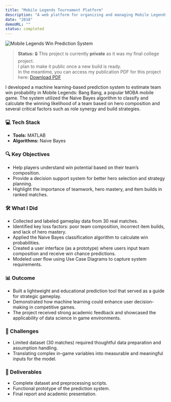 ```yaml
---
title: "Mobile Legends Tournament Platform"
description: "A web platform for organizing and managing Mobile Legends tournaments."
date: "2018"
demoURL: ""
status: completed
---
```


![Mobile Legends Win Prediction System](/mobile-legends-thumb.png)

> **Status:** 🔒 This project is currently **private** as it was my final college project.  
> I plan to make it public once a new build is ready.  
> In the meantime, you can access my publication PDF for this project here: [Download PDF](http://repository.untag-sby.ac.id/1369/)

I developed a machine learning-based prediction system to estimate team win probability in Mobile Legends: Bang Bang, a popular MOBA mobile game. The system utilized the Naive Bayes algorithm to classify and calculate the winning likelihood of a team based on hero composition and several critical factors such as role synergy and build strategies.

### 💻 Tech Stack
- **Tools:** MATLAB
- **Algorithms:** Naive Bayes

### 🔍 Key Objectives
- Help players understand win potential based on their team’s composition.
- Provide a decision support system for better hero selection and strategy planning.
- Highlight the importance of teamwork, hero mastery, and item builds in ranked matches.

### 🛠 What I Did
- Collected and labeled gameplay data from 30 real matches.
- Identified key loss factors: poor team composition, incorrect item builds, and lack of hero mastery.
- Applied the Naive Bayes classification algorithm to calculate win probabilities.
- Created a user interface (as a prototype) where users input team composition and receive win chance predictions.
- Modeled user flow using Use Case Diagrams to capture system requirements.

### 📊 Outcome
- Built a lightweight and educational prediction tool that served as a guide for strategic gameplay.
- Demonstrated how machine learning could enhance user decision-making in competitive games.
- The project received strong academic feedback and showcased the applicability of data science in game environments.

### 🧩 Challenges
- Limited dataset (30 matches) required thoughtful data preparation and assumption handling.
- Translating complex in-game variables into measurable and meaningful inputs for the model.

### 📁 Deliverables
- Complete dataset and preprocessing scripts.
- Functional prototype of the prediction system.
- Final report and academic presentation.